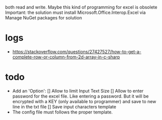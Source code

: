 both read and write.
Maybe this kind of programming for excel is obsolete
Important:
the solution must install Microsoft.Office.Interop.Excel via
Manage NuGet packages for solution

# logs
- https://stackoverflow.com/questions/27427527/how-to-get-a-complete-row-or-column-from-2d-array-in-c-sharp

# todo
+ Add an 'Option': 
[] Allow to limit Input Text Size
[] Allow to enter password for the excel file. Like entering a password. But it will be encrypted with a KEY (only available to programmer) and save to new line in the txt file
[] Save input characters template
+ The config file must follows the proper template.